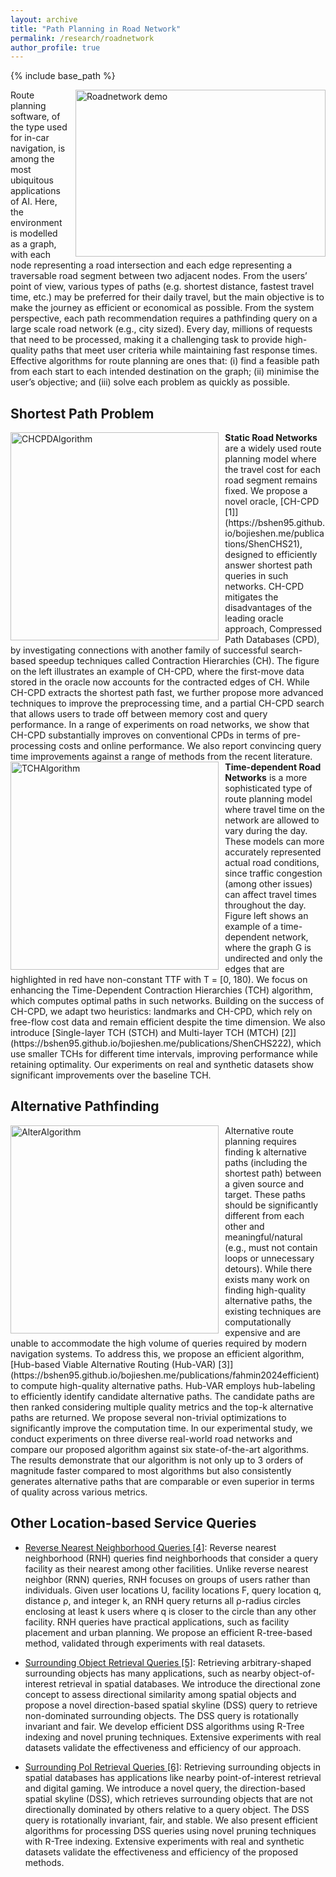 ```yaml
---
layout: archive
title: "Path Planning in Road Network"
permalink: /research/roadnetwork
author_profile: true
---
```


{% include base_path %}

<img src="https://bshen95.github.io/bojieshen.me/images/roadNetwork.gif" title="Roadnetwork demo" style="float:right;width:300pt;height:200pt; padding-left:10px;"  alt="Roadnetwork demo"/>
Route planning software, of the type used for in-car navigation, is among the most ubiquitous applications of AI. Here, the environment is modelled as a graph, with each node representing a road intersection and each edge representing a traversable road segment between two adjacent nodes. From the users’ point of view, various types of paths (e.g. shortest distance, fastest travel time, etc.) may be preferred for their daily travel, but the main objective is to make the journey as efficient or economical as possible. From the system perspective, each path recommendation requires a pathfinding query on a large scale road network (e.g., city sized). Every day, millions of requests that need to be processed, making it a challenging task to provide high-quality paths that meet user criteria while maintaining fast response times. Effective algorithms for route planning are ones that: (i) find a feasible path from each start to each intended destination on the graph; (ii) minimise the user’s objective; and (iii) solve each problem as quickly as possible.

## Shortest Path Problem
<img src="https://bshen95.github.io/bojieshen.me/images/CH-CPD.pdf" title="CHCPDAlgorithm" style="float:left;width:250pt;padding-right:10px;" alt="CHCPDAlgorithm"/>
<b>Static Road Networks</b>  are a widely used route planning model where the travel cost for each road segment remains fixed. We propose a novel oracle, [CH-CPD [1]](https://bshen95.github.io/bojieshen.me/publications/ShenCHS21), designed to efficiently answer shortest path queries in such networks. CH-CPD mitigates the disadvantages of the leading oracle approach, Compressed Path Databases (CPD), by investigating connections with another family of successful search-based speedup techniques called Contraction Hierarchies (CH). 
The figure on the left illustrates an example of CH-CPD, where the first-move data stored in the oracle now accounts for the contracted edges of CH. While CH-CPD extracts the shortest path fast, we further propose more advanced techniques to improve the preprocessing time, and a partial CH-CPD search that allows users to trade off between memory cost and query performance. In a range of experiments on road networks, we show that CH-CPD substantially improves on conventional CPDs in terms of pre-processing costs and online performance. We also report convincing query time improvements against a range of methods from the recent literature.


<img src="https://bshen95.github.io/bojieshen.me/images/TCH.pdf" title="TCHAlgorithm" style="float:left;width:250pt;padding-right:10px;" alt="TCHAlgorithm"/>
<b>Time-dependent Road Networks</b> is a more sophisticated type of route planning model where travel time on the network are allowed to vary during the day. These models can more accurately represented actual road conditions, since traffic congestion (among other issues) can affect travel times throughout the day. Figure left shows an example of a time-dependent network, where the graph G is undirected and only the edges that are highlighted in red have non-constant TTF with T = [0, 180).
 We focus on enhancing the Time-Dependent Contraction Hierarchies (TCH) algorithm, which computes optimal paths in such networks. Building on the success of CH-CPD, we adapt two heuristics: landmarks and CH-CPD, which rely on free-flow cost data and remain efficient despite the time dimension. We also introduce [Single-layer TCH (STCH) and Multi-layer TCH (MTCH) [2]](https://bshen95.github.io/bojieshen.me/publications/ShenCHS222), which use smaller TCHs for different time intervals, improving performance while retaining optimality. Our experiments on real and synthetic datasets show significant improvements over the baseline TCH.

<!--  
we focus on improving the state-of-the-art algorithm, Time dependent Contraction Hierarchies (TCH), which aims to compute the optimal path in a time-dependent road network.
Leading work in this area is Time-Dependent Contraction Hierarchies (TCH), which aim to compute the optimal path in a time-dependent road network. Following the success of CH-CPD,
we adapt two admissible lower-bounding functions: landmarks and CH-CPD heuristics. Both heuristics only require auxiliary data structures built based on the free flow cost, which does not increase in size with the addition of time information. Additionally, we introduce two algorithms called Single-layer TCH (STCH) and Multi-layer TCH (MTCH) that efficiently handle time-dependent data by constructing a series of smaller TCHs, each of which concentrates on a specific part of the time domain T. By choosing the appropriate TCH for each query q ∈ T, we can retain the optimality guarantees of the original algorithm while substantially improving search performance. We evaluate our proposed algorithms on a range of time-dependent road networks, including real-world as well as synthetic datasets. Results show substantial improvement over the baseline TCH method. -->


## Alternative Pathfinding
<img src="https://bshen95.github.io/bojieshen.me/images/Alternative.pdf" title="AlterAlgorithm" style="float:left;width:250pt;padding-right:10px;" alt="AlterAlgorithm"/>
Alternative route planning requires finding k alternative paths (including the shortest path) between a given source and target. These paths should be significantly different from each other and meaningful/natural (e.g., must not contain loops or unnecessary detours). While there exists many work on finding high-quality alternative paths, the existing techniques are computationally expensive and are unable to accommodate the high volume of queries required by modern navigation systems. To address this, 
we propose an efficient algorithm, [Hub-based Viable Alternative Routing (Hub-VAR) [3]](https://bshen95.github.io/bojieshen.me/publications/fahmin2024efficient) to compute high-quality alternative paths. Hub-VAR employs hub-labeling to efficiently identify candidate alternative paths. The candidate paths are then ranked considering multiple quality metrics and the top-k alternative paths are returned. We propose several non-trivial optimizations to significantly improve the computation time. In our experimental study, we conduct experiments on three diverse real-world road networks and compare our proposed algorithm against six state-of-the-art algorithms. The results demonstrate that our algorithm is not only up to 3 orders of magnitude faster compared to most algorithms but also consistently generates alternative paths that are comparable or even superior in terms of quality across various metrics.

## Other Location-based Service Queries
- [Reverse Nearest Neighborhood Queries [4]](https://bshen95.github.io/bojieshen.me/publications/IslamSWTW20):
Reverse nearest neighborhood (RNH) queries find neighborhoods that consider a query facility as their nearest among other facilities. Unlike reverse nearest neighbor (RNN) queries, RNH focuses on groups of users rather than individuals. Given user locations U, facility locations F, query location q, distance ρ, and integer k, an RNH query returns all ρ-radius circles enclosing at least k users where q is closer to the circle than any other facility. RNH queries have practical applications, such as facility placement and urban planning. We propose an efficient R-tree-based method, validated through experiments with real datasets.
<!-- Reverse nearest neighborhood (RNH) query discover the neighborhoods that find a query facility as their nearest facility among other facilities in the dataset. Unlike a reverse nearest neighbor (RNN) query, an RNH query emphasizes on group of users instead of an individual user.
More specifically, given a set of user locations U, a set of facility locations F, a query location q, a distance parameter ρ and a positive integer k, an RNH query returns all ρ-radius circles C enclosing at least k users u ∈ U, called neighborhoods (NH) such that the distance between q and C is less than the distance between C and any other facility f ∈ F.
RNH queries have practical applications, such as on-demand facility placement and smart urban planning. We propose an efficient method for processing RNH queries using R-tree indexing. First, candidate RNH users are retrieved through a bound, prune, and refine technique, followed by incremental discovery of RNHs for the query facility. We also present RNH query variants and their solutions, validated through extensive experiments on real datasets. -->

- [Surrounding Object Retrieval Queries [5]](https://bshen95.github.io/bojieshen.me/publications/ShenIT20):
Retrieving arbitrary-shaped surrounding objects has many applications, such as nearby object-of-interest retrieval in spatial databases. We introduce the directional zone concept to assess directional similarity among spatial objects and propose a novel direction-based spatial skyline (DSS) query to retrieve non-dominated surrounding objects. The DSS query is rotationally invariant and fair. We develop efficient DSS algorithms using R-Tree indexing and novel pruning techniques. Extensive experiments with real datasets validate the effectiveness and efficiency of our approach.

- [Surrounding PoI Retrieval Queries [6]](https://bshen95.github.io/bojieshen.me/publications/ShenITW20):
Retrieving surrounding objects in spatial databases has applications like nearby point-of-interest retrieval and digital gaming. We introduce a novel query, the direction-based spatial skyline (DSS), which retrieves surrounding objects that are not directionally dominated by others relative to a query object. The DSS query is rotationally invariant, fair, and stable. We also present efficient algorithms for processing DSS queries using novel pruning techniques with R-Tree indexing. Extensive experiments with real and synthetic datasets validate the effectiveness and efficiency of the proposed methods.